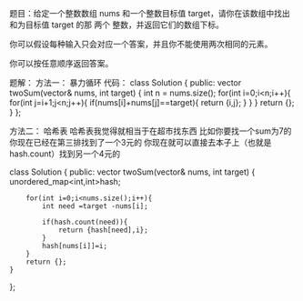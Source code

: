 题目：给定一个整数数组 nums 和一个整数目标值 target，请你在该数组中找出 和为目标值 target  的那 两个 整数，并返回它们的数组下标。

你可以假设每种输入只会对应一个答案，并且你不能使用两次相同的元素。

你可以按任意顺序返回答案。

题解：
方法一：
暴力循环
代码：
class Solution {
public:
    vector<int> twoSum(vector<int>& nums, int target) {
        int n = nums.size();
        for(int i=0;i<n;i++){
            for(int j=i+1;j<n;j++){
                if(nums[i]+nums[j]==target){
                    return {i,j};
                }
            }
        }
        return {};
    }
};

方法二：
哈希表
哈希表我觉得就相当于在超市找东西 比如你要找一个sum为7的
你现在已经在第三排找到了一个3元的 你现在就可以直接去本子上（也就是hash.count）找到另一个4元的

class Solution {
public:
    vector<int> twoSum(vector<int>& nums, int target) {
        unordered_map<int,int>hash;

        for(int i=0;i<nums.size();i++){
            int need =target -nums[i];

            if(hash.count(need)){
                return {hash[need],i};
            }
            hash[nums[i]]=i;
        }
        return {};
    }
};
